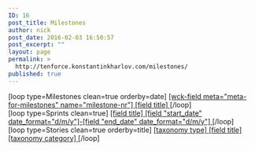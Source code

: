 ```yaml
---
ID: 16
post_title: Milestones
author: nick
post_date: 2016-02-03 16:50:57
post_excerpt: ""
layout: page
permalink: >
  http://tenforce.konstantinkharlov.com/milestones/
published: true
---
```

<div class="horizontal-tab tab-1">
<div id="milestones-nav">[loop type=Milestones clean=true orderby=date]
<a class="milestone" href="[field url]">
<span class="number">[wck-field meta="meta-for-milestones" name="milestone-nr"]</span>
[field title]
</a>
[/loop]</div>
</div>
<div class="horizontal-tab tab-2">
<div id="sprints-nav">[loop type=Sprints clean=true]
<a class="sprint" href="[field url]">
[field title]
<span class="start-end">
[field "start_date" date_format="d/m/y"]-[field "end_date" date_format="d/m/y"]</span>
</a>
[/loop]</div>
</div>
<div class="horizontal-tab tab-3">
<div id="stories-nav">[loop type=Stories clean=true orderby=title]
<a class="story" href="[field url]">
<span class="type">[taxonomy type]</span>
[field title]
<span class="category">[taxonomy category]</span>
</a>
[/loop]</div>
</div>